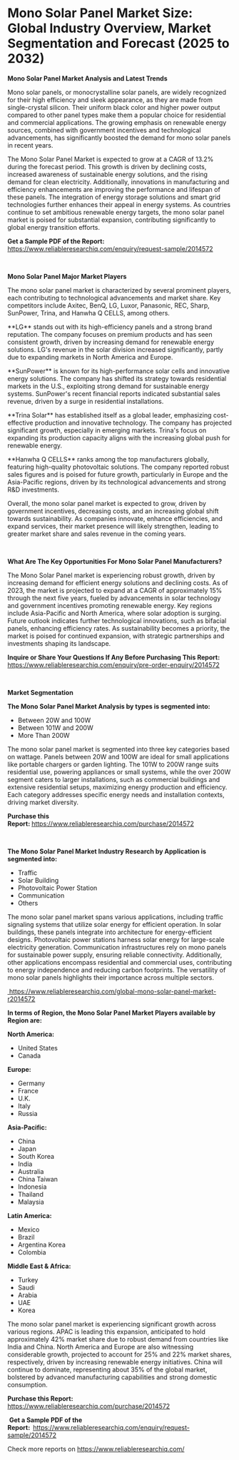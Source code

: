 <p><h1>Mono Solar Panel Market Size: Global Industry Overview, Market Segmentation and Forecast (2025 to 2032)</h1></p><p><strong>Mono Solar Panel Market Analysis and Latest Trends</strong></p>
<p><p>Mono solar panels, or monocrystalline solar panels, are widely recognized for their high efficiency and sleek appearance, as they are made from single-crystal silicon. Their uniform black color and higher power output compared to other panel types make them a popular choice for residential and commercial applications. The growing emphasis on renewable energy sources, combined with government incentives and technological advancements, has significantly boosted the demand for mono solar panels in recent years.</p><p>The Mono Solar Panel Market is expected to grow at a CAGR of 13.2% during the forecast period. This growth is driven by declining costs, increased awareness of sustainable energy solutions, and the rising demand for clean electricity. Additionally, innovations in manufacturing and efficiency enhancements are improving the performance and lifespan of these panels. The integration of energy storage solutions and smart grid technologies further enhances their appeal in energy systems. As countries continue to set ambitious renewable energy targets, the mono solar panel market is poised for substantial expansion, contributing significantly to global energy transition efforts.</p></p>
<p><strong>Get a Sample PDF of the Report:&nbsp;</strong> <a href="https://www.reliableresearchiq.com/enquiry/request-sample/2014572?utm_campaign=2754&utm_medium=2&utm_source=Github&utm_content=ia&utm_term=06042025&utm_id=mono-solar-panel">https://www.reliableresearchiq.com/enquiry/request-sample/2014572</a></p>
<p>&nbsp;</p>
<p><strong>Mono Solar Panel Major Market Players</strong></p>
<p><p>The mono solar panel market is characterized by several prominent players, each contributing to technological advancements and market share. Key competitors include Axitec, BenQ, LG, Luxor, Panasonic, REC, Sharp, SunPower, Trina, and Hanwha Q CELLS, among others.</p><p>**LG** stands out with its high-efficiency panels and a strong brand reputation. The company focuses on premium products and has seen consistent growth, driven by increasing demand for renewable energy solutions. LG's revenue in the solar division increased significantly, partly due to expanding markets in North America and Europe.</p><p>**SunPower** is known for its high-performance solar cells and innovative energy solutions. The company has shifted its strategy towards residential markets in the U.S., exploiting strong demand for sustainable energy systems. SunPower's recent financial reports indicated substantial sales revenue, driven by a surge in residential installations.</p><p>**Trina Solar** has established itself as a global leader, emphasizing cost-effective production and innovative technology. The company has projected significant growth, especially in emerging markets. Trina's focus on expanding its production capacity aligns with the increasing global push for renewable energy.</p><p>**Hanwha Q CELLS** ranks among the top manufacturers globally, featuring high-quality photovoltaic solutions. The company reported robust sales figures and is poised for future growth, particularly in Europe and the Asia-Pacific regions, driven by its technological advancements and strong R&D investments.</p><p>Overall, the mono solar panel market is expected to grow, driven by government incentives, decreasing costs, and an increasing global shift towards sustainability. As companies innovate, enhance efficiencies, and expand services, their market presence will likely strengthen, leading to greater market share and sales revenue in the coming years.</p></p>
<p>&nbsp;</p>
<p><strong>What Are The Key Opportunities For Mono Solar Panel Manufacturers?</strong></p>
<p><p>The Mono Solar Panel market is experiencing robust growth, driven by increasing demand for efficient energy solutions and declining costs. As of 2023, the market is projected to expand at a CAGR of approximately 15% through the next five years, fueled by advancements in solar technology and government incentives promoting renewable energy. Key regions include Asia-Pacific and North America, where solar adoption is surging. Future outlook indicates further technological innovations, such as bifacial panels, enhancing efficiency rates. As sustainability becomes a priority, the market is poised for continued expansion, with strategic partnerships and investments shaping its landscape.</p></p>
<p><strong>Inquire or Share Your Questions If Any Before Purchasing This Report:</strong> <a href="https://www.reliableresearchiq.com/enquiry/pre-order-enquiry/2014572?utm_campaign=2754&utm_medium=2&utm_source=Github&utm_content=ia&utm_term=06042025&utm_id=mono-solar-panel">https://www.reliableresearchiq.com/enquiry/pre-order-enquiry/2014572</a></p>
<p>&nbsp;</p>
<p><strong>Market Segmentation</strong></p>
<p><strong>The Mono Solar Panel Market Analysis by types is segmented into:</strong></p>
<p><ul><li>Between 20W and 100W</li><li>Between 101W and 200W</li><li>More Than 200W</li></ul></p>
<p><p>The mono solar panel market is segmented into three key categories based on wattage. Panels between 20W and 100W are ideal for small applications like portable chargers or garden lighting. The 101W to 200W range suits residential use, powering appliances or small systems, while the over 200W segment caters to larger installations, such as commercial buildings and extensive residential setups, maximizing energy production and efficiency. Each category addresses specific energy needs and installation contexts, driving market diversity.</p></p>
<p><strong>Purchase this Report:&nbsp;</strong><a href="https://www.reliableresearchiq.com/purchase/2014572?utm_campaign=2754&utm_medium=2&utm_source=Github&utm_content=ia&utm_term=06042025&utm_id=mono-solar-panel">https://www.reliableresearchiq.com/purchase/2014572</a></p>
<p>&nbsp;</p>
<p><strong>The Mono Solar Panel Market Industry Research by Application is segmented into:</strong></p>
<p><ul><li>Traffic</li><li>Solar Building</li><li>Photovoltaic Power Station</li><li>Communication</li><li>Others</li></ul></p>
<p><p>The mono solar panel market spans various applications, including traffic signaling systems that utilize solar energy for efficient operation. In solar buildings, these panels integrate into architecture for energy-efficient designs. Photovoltaic power stations harness solar energy for large-scale electricity generation. Communication infrastructures rely on mono panels for sustainable power supply, ensuring reliable connectivity. Additionally, other applications encompass residential and commercial uses, contributing to energy independence and reducing carbon footprints. The versatility of mono solar panels highlights their importance across multiple sectors.</p></p>
<p><a href="https://www.reliableresearchiq.com/global-mono-solar-panel-market-r2014572?utm_campaign=2754&utm_medium=2&utm_source=Github&utm_content=ia&utm_term=06042025&utm_id=mono-solar-panel">&nbsp;https://www.reliableresearchiq.com/global-mono-solar-panel-market-r2014572</a></p>
<p><strong>In terms of Region, the Mono Solar Panel Market Players available by Region are:</strong></p>
<p>
    <p> <strong> North America: </strong>
        <ul>
            <li>United States</li>
            <li>Canada</li>
        </ul>
        </p> 
    <p> <strong> Europe: </strong>
        <ul>
            <li>Germany</li>
            <li>France</li>
            <li>U.K.</li>
            <li>Italy</li>
            <li>Russia</li>
        </ul>
        </p> 
    <p> <strong> Asia-Pacific: </strong>
        <ul>
            <li>China</li>
            <li>Japan</li>
            <li>South Korea</li>
            <li>India</li>
            <li>Australia</li>
            <li>China Taiwan</li>
            <li>Indonesia</li>
            <li>Thailand</li>
            <li>Malaysia</li>
        </ul>
        </p> 
    <p> <strong> Latin America: </strong>
        <ul>
            <li>Mexico</li>
            <li>Brazil</li>
            <li>Argentina Korea</li>
            <li>Colombia</li>
        </ul>
        </p> 
    <p> <strong> Middle East & Africa: </strong>
        <ul>
            <li>Turkey</li>
            <li>Saudi</li>
            <li>Arabia</li>
            <li>UAE</li>
            <li>Korea</li>
        </ul>
    </p>
    </p>
<p><p>The mono solar panel market is experiencing significant growth across various regions. APAC is leading this expansion, anticipated to hold approximately 42% market share due to robust demand from countries like India and China. North America and Europe are also witnessing considerable growth, projected to account for 25% and 22% market shares, respectively, driven by increasing renewable energy initiatives. China will continue to dominate, representing about 35% of the global market, bolstered by advanced manufacturing capabilities and strong domestic consumption.</p></p>
<p><strong>Purchase this Report: </strong><a href="https://www.reliableresearchiq.com/purchase/2014572?utm_campaign=2754&utm_medium=2&utm_source=Github&utm_content=ia&utm_term=06042025&utm_id=mono-solar-panel">https://www.reliableresearchiq.com/purchase/2014572</a></p>
<p>&nbsp;<strong>Get a Sample PDF of the Report:&nbsp;&nbsp;</strong><a href="https://www.reliableresearchiq.com/enquiry/request-sample/2014572?utm_campaign=2754&utm_medium=2&utm_source=Github&utm_content=ia&utm_term=06042025&utm_id=mono-solar-panel">https://www.reliableresearchiq.com/enquiry/request-sample/2014572</a></p>
<p><strong></strong></p>
<p>Check more reports on <a href="https://www.reliableresearchiq.com/?utm_campaign=2754&utm_medium=2&utm_source=Github&utm_content=ia&utm_term=06042025&utm_id=mono-solar-panel">https://www.reliableresearchiq.com/</a></p>